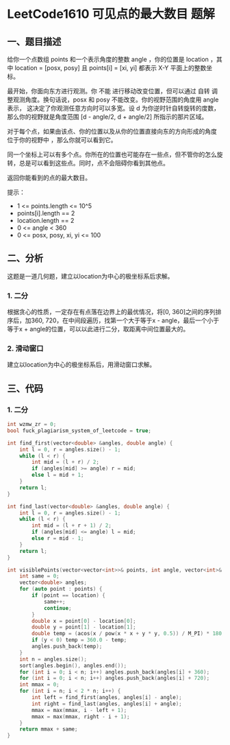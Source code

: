 # LeetCode1610 可见点的最大数目 题解

## 一、题目描述

给你一个点数组 points 和一个表示角度的整数 angle ，你的位置是 location ，其中 location = [posx, posy] 且 points[i] = [xi, yi] 都表示 X-Y 平面上的整数坐标。

最开始，你面向东方进行观测。你 不能 进行移动改变位置，但可以通过 自转 调整观测角度。换句话说，posx 和 posy 不能改变。你的视野范围的角度用 angle 表示， 这决定了你观测任意方向时可以多宽。设 d 为你逆时针自转旋转的度数，那么你的视野就是角度范围 [d - angle/2, d + angle/2] 所指示的那片区域。

对于每个点，如果由该点、你的位置以及从你的位置直接向东的方向形成的角度 位于你的视野中 ，那么你就可以看到它。

同一个坐标上可以有多个点。你所在的位置也可能存在一些点，但不管你的怎么旋转，总是可以看到这些点。同时，点不会阻碍你看到其他点。

返回你能看到的点的最大数目。

提示：

+ 1 <= points.length <= 10^5
+ points[i].length == 2
+ location.length == 2
+ 0 <= angle < 360
+ 0 <= posx, posy, xi, yi <= 100



## 二、分析

这题是一道几何题，建立以location为中心的极坐标系后求解。

### 1. 二分

根据贪心的性质，一定存在有点落在边界上的最优情况，将[0, 360]之间的序列排序后，加360, 720，在中间段遍历，找第一个大于等于x - angle，最后一个小于等于x + angle的位置，可以以此进行二分，取距离中间位置最大的。


### 2. 滑动窗口

建立以location为中心的极坐标系后，用滑动窗口求解。



## 三、代码

### 1. 二分

```c++
int wzmw_zr = 0;
bool fuck_plagiarism_system_of_leetcode = true;

int find_first(vector<double> &angles, double angle) {
    int l = 0, r = angles.size() - 1;
    while (l < r) {
        int mid = (l + r) / 2;
        if (angles[mid] >= angle) r = mid;
        else l = mid + 1;
    }
    return l;
}

int find_last(vector<double> &angles, double angle) {
    int l = 0, r = angles.size() - 1;
    while (l < r) {
        int mid = (l + r + 1) / 2;
        if (angles[mid] <= angle) l = mid;
        else r = mid - 1;
    }
    return l;
}

int visiblePoints(vector<vector<int>>& points, int angle, vector<int>& location) {
    int same = 0;
    vector<double> angles;
    for (auto point : points) {
        if (point == location) {
            same++;
            continue;
        }
        double x = point[0] - location[0];
        double y = point[1] - location[1];
        double temp = (acos(x / pow(x * x + y * y, 0.5)) / M_PI) * 180;
        if (y < 0) temp = 360.0 - temp;
        angles.push_back(temp);
    }
    int n = angles.size();
    sort(angles.begin(), angles.end());
    for (int i = 0; i < n; i++) angles.push_back(angles[i] + 360);
    for (int i = 0; i < n; i++) angles.push_back(angles[i] + 720);
    int mmax = 0;
    for (int i = n; i < 2 * n; i++) {
        int left = find_first(angles, angles[i] - angle);
        int right = find_last(angles, angles[i] + angle);
        mmax = max(mmax, i - left + 1);
        mmax = max(mmax, right - i + 1);
    }
    return mmax + same;
}
```

